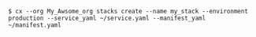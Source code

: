 <!-- usedin: [ _includes/_inlines/Toolbelt/common/stacks/stacks_examples-2.md] -->

```
$ cx --org My_Awsome_org stacks create --name my_stack --environment production --service_yaml ~/service.yaml --manifest_yaml ~/manifest.yaml
```
